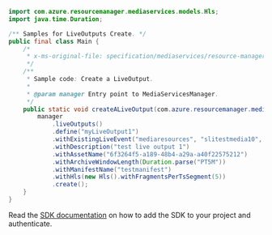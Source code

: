 ```java
import com.azure.resourcemanager.mediaservices.models.Hls;
import java.time.Duration;

/** Samples for LiveOutputs Create. */
public final class Main {
    /*
     * x-ms-original-file: specification/mediaservices/resource-manager/Microsoft.Media/stable/2021-11-01/examples/liveoutput-create.json
     */
    /**
     * Sample code: Create a LiveOutput.
     *
     * @param manager Entry point to MediaServicesManager.
     */
    public static void createALiveOutput(com.azure.resourcemanager.mediaservices.MediaServicesManager manager) {
        manager
            .liveOutputs()
            .define("myLiveOutput1")
            .withExistingLiveEvent("mediaresources", "slitestmedia10", "myLiveEvent1")
            .withDescription("test live output 1")
            .withAssetName("6f3264f5-a189-48b4-a29a-a40f22575212")
            .withArchiveWindowLength(Duration.parse("PT5M"))
            .withManifestName("testmanifest")
            .withHls(new Hls().withFragmentsPerTsSegment(5))
            .create();
    }
}
```

Read the [SDK documentation](https://github.com/Azure/azure-sdk-for-java/blob/azure-resourcemanager-mediaservices_2.0.0/sdk/mediaservices/azure-resourcemanager-mediaservices/README.md) on how to add the SDK to your project and authenticate.
